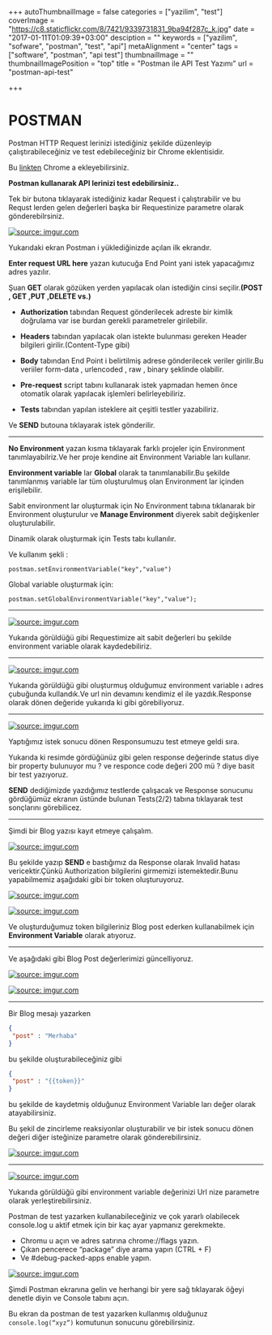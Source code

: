 +++
autoThumbnailImage = false
categories = ["yazilim", "test"]
coverImage = "https://c8.staticflickr.com/8/7421/9339731831_9ba94f287c_k.jpg"
date = "2017-01-11T01:09:39+03:00"
desciption = ""
keywords = ["yazilim", "sofware", "postman", "test", "api"]
metaAlignment = "center"
tags = ["software", "postman", "api test"]
thumbnailImage = ""
thumbnailImagePosition = "top"
title = "Postman ile API Test Yazımı"
url = "postman-api-test"

+++


# POSTMAN

Postman HTTP Request lerinizi istediğiniz şekilde düzenleyip çalıştırabileceğiniz ve test edebileceğiniz bir Chrome eklentisidir.

Bu [linkten](https://chrome.google.com/webstore/detail/postman/fhbjgbiflinjbdggehcddcbncdddomop) Chrome a ekleyebilirsiniz.

 
**Postman kullanarak API lerinizi test edebilirsiniz..**

Tek bir butona tıklayarak istediğiniz kadar Request i çalıştırabilir ve bu Requst lerden gelen değerleri başka bir Requestinize parametre olarak gönderebilrsiniz.



<a href="http://imgur.com/uNpJFK4"><img src="http://i.imgur.com/uNpJFK4.jpg" title="source: imgur.com" /></a> 

Yukarıdaki ekran Postman i yüklediğinizde açılan ilk ekrandır.

**Enter request URL here** yazan kutucuğa End Point yani istek yapacağımız adres yazılır.

Şuan **GET** olarak gözüken yerden yapılacak olan istediğin cinsi seçilir.**(POST , GET ,PUT ,DELETE vs.)**

- **Authorization** tabından Request gönderilecek adreste bir kimlik doğrulama var ise burdan gerekli parametreler girilebilir.

- **Headers** tabından yapılacak olan istekte bulunması gereken Header bilgileri girilir.(Content-Type gibi)

- **Body** tabından End Point i belirtilmiş adrese gönderilecek veriler girilir.Bu veriiler form-data , urlencoded , raw , binary şeklinde olabilir.

- **Pre-request** script tabını  kullanarak istek yapmadan hemen önce otomatik olarak yapılacak işlemleri belirleyebiliriz.

- **Tests** tabından yapılan isteklere ait çeşitli testler yazabiliriz.

Ve **SEND** butouna tıklayarak istek gönderilir.

---

**No Environment** yazan kısma tıklayarak farklı projeler için Environment tanımlayabilriz.Ve her proje kendine ait Environment  Variable ları kullanır.

**Environment variable** lar **Global** olarak ta tanımlanabilir.Bu şekilde tanımlanmış variable lar tüm oluşturulmuş olan Environment lar içinden erişilebilir.

Sabit environment lar oluşturmak için No Environment tabına tıklanarak bir Environment oluşturulur ve **Manage Environment** diyerek sabit değişkenler oluşturulabilir.

Dinamik olarak oluşturmak için Tests tabı kullanılır.

Ve kullanım şekli :

```
postman.setEnvironmentVariable("key","value")
``` 

Global variable oluşturmak için:

```
postman.setGlobalEnvironmentVariable("key","value");
```

--- 

<a href="http://imgur.com/xZwuAHQ"><img src="http://i.imgur.com/xZwuAHQ.jpg" title="source: imgur.com" /></a>

Yukarıda görüldüğü gibi Requestimize ait sabit değerleri bu şekilde environment variable olarak kaydedebiliriz.

---

<a href="http://imgur.com/LuJbfDN"><img src="http://i.imgur.com/LuJbfDN.jpg" title="source: imgur.com" /></a>

Yukarıda görüldüğü gibi oluşturmuş olduğumuz environment variable ı adres çubuğunda kullandık.Ve url nin devamını kendimiz el ile yazdık.Response olarak dönen değeride yukarıda ki  gibi görebiliyoruz.

---

<a href="http://imgur.com/jqkOC9D"><img src="http://i.imgur.com/jqkOC9D.jpg" title="source: imgur.com" /></a>

Yaptığımız istek sonucu dönen Responsumuzu test etmeye geldi sıra.

Yukarıda ki resimde gördüğünüz gibi gelen response değerinde status diye bir property bulunuyor  mu ? ve responce code değeri 200 mü ? diye basit bir test yazıyoruz.

**SEND** dediğimizde yazdığımız testlerde çalışacak ve Response sonucunu gördüğümüz ekranın üstünde bulunan Tests(2/2) tabına tıklayarak test sonçlarını görebilicez.

---

Şimdi bir Blog yazısı kayıt etmeye çalışalım.

<a href="http://imgur.com/iOr6a5D"><img src="http://i.imgur.com/iOr6a5D.jpg" title="source: imgur.com" /></a>


Bu şekilde yazıp  **SEND** e bastığımız da Response olarak Invalid hatası vericektir.Çünkü Authorization bilgilerini girmemizi istemektedir.Bunu yapabilmemiz aşağıdaki gibi bir token oluşturuyoruz.

 
<a href="http://imgur.com/PIMTrVC"><img src="http://i.imgur.com/PIMTrVC.jpg" title="source: imgur.com" /></a>

<a href="http://imgur.com/optSB3D"><img src="http://i.imgur.com/optSB3D.jpg" title="source: imgur.com" /></a>


Ve oluşturduğumuz token bilgileriniz Blog post ederken kullanabilmek için **Environment Variable** olarak atıyoruz.

---

Ve aşağıdaki gibi Blog Post değerlerimizi güncelliyoruz.

<a href="http://imgur.com/XWxEZRv"><img src="http://i.imgur.com/XWxEZRv.jpg" title="source: imgur.com" /></a>

<a href="http://imgur.com/5hcJ3kJ"><img src="http://i.imgur.com/5hcJ3kJ.jpg" title="source: imgur.com" /></a>

---

Bir Blog mesajı yazarken

```json
{
 "post" : "Merhaba"
}
```
bu şekilde oluşturabileceğiniz gibi

```json
{
 "post" : "{{token}}"
}
```

bu şekilde de kaydetmiş olduğunuz Environment Variable ları değer olarak atayabilirsiniz.

Bu şekil de zincirleme reaksiyonlar oluşturabilir ve bir istek sonucu dönen değeri diğer isteğinize parametre olarak gönderebilirsiniz.


<a href="http://imgur.com/3qNG7qq"><img src="http://i.imgur.com/3qNG7qq.jpg" title="source: imgur.com" /></a>

---

<a href="http://imgur.com/LPrqyEn"><img src="http://i.imgur.com/LPrqyEn.png" title="source: imgur.com" /></a>

Yukarıda görüldüğü gibi environment variable değerinizi Url nize parametre olarak yerleştirebilirsiniz.

Postman de test yazarken kullanabileceğiniz ve çok yararlı olabilecek console.log u aktif etmek için bir kaç ayar yapmanız gerekmekte.

- Chromu u açın ve adres satırına chrome://flags  yazın.
- Çıkan pencerece “package” diye arama yapın (CTRL + F)
- Ve  #debug-packed-apps  enable yapın.

<a href="http://imgur.com/hMi6dle"><img src="http://i.imgur.com/hMi6dle.png" title="source: imgur.com" /></a>

Şimdi Postman ekranına gelin ve herhangi bir yere sağ tıklayarak öğeyi denetle diyin ve Console tabını açın.

Bu ekran da postman de test yazarken kullanmış olduğunuz `console.log(“xyz”)` komutunun sonucunu görebilirsiniz.
